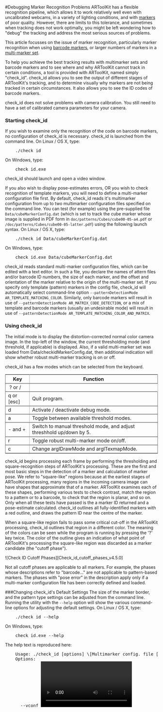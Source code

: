 #Debugging Marker Recognition Problems
ARToolKit has a flexible recognition pipeline, which allows it to work relatively well even with uncalibrated webcams, in a variety of lighting conditions, and with [markers][marker_about] of poor quality. However, there are limits to this tolerance, and sometimes when tracking does not work optimally, you might be left wondering how to "debug" the tracking and address the most serious sources of problems.

This article focusses on the issue of marker recognition, particularly marker recognition when using [barcode markers][marker_barcode], or larger numbers of markers in a [multi-marker set][marker_multi].

To help you achieve the best tracking results with multimarker sets and barcode markers and to see where and why ARToolKit cannot track in certain conditions, a tool is provided with ARToolKit, named simply "check_id". check_id allows you to see the output of different stages of ARToolKit's tracking, and to determine visually why markers are not being tracked in certain circumstances. It also allows you to see the ID codes of barcode markers.

check_id does not solve problems with camera calibration. You still need to have a set of calibrated camera parameters for your camera.

### Starting check_id
If you wish to examine only the recognition of the code on barcode markers, no configuration of check_id is necessary. check_id is launched from the command line.
On Linux / OS X, type:
<pre>
    ./check_id
</pre>
On Windows, type:
<pre>
    check_id.exe
</pre>

check_id should launch and open a video window.

If you also wish to display pose-estimates errors, OR you wish to check recognition of template markers, you will need to define a multi-marker configuration file first. By default, check_id reads it's multimarker configuration from up to two multimarker configuration files specified on the command line. You can test (for example) using the pre-supplied file `Data/cubeMarkerConfig.dat` (which is set to track the cube marker whose image is supplied in PDF form in `doc/patterns/Cubes/cube00-05-a4.pdf` or `/doc/patterns/Cubes/cube00-05-latter.pdf`) using the following launch syntax.
On Linux / OS X, type:
<pre>
    ./check_id Data/cubeMarkerConfig.dat
</pre>
On Windows, type:
<pre>
    check_id.exe Data/cubeMarkerConfig.dat
</pre>

check_id reads standard multi-marker configuration files, which can be edited with a text editor. In such a file, you declare the names of attern files and/or barcode ID numbers, the size of each marker, and the offset and orientation of the marker relative to the origin of the multi-marker set. If you specify only template (pattern) markers in the config file, check_id will automatically select command-line option `--patternDetectionMode AR_TEMPLATE_MATCHING_COLOR`. Similarly, only barcode markers will result in use of `--patternDetectionMode AR_MATRIX_CODE_DETECTION`, or a mix of template and barcode markers (usually an undesirable mode) will result in use of `--patternDetectionMode AR_TEMPLATE_MATCHING_COLOR_AND_MATRIX`.

### Using check_id
The initial mode is to display the distortion-corrected normal color camera image. In the top-left of the window, the current thresholding mode (and threshold, if applicable) is displayed. Also, if a valid multi-marker set was loaded from Data/checkidMarkerConfig.dat, then additional indication will show whether robust multi-marker tracking is on or off.

check_id has a few modes which can be selected from the keyboard.
<table rules="all" style="margin:1em 1em 1em 0; border:solid 1px #AAAAAA; border-collapse:collapse;empty-cells:show;" border="2" cellpadding="3" cellspacing="4">
<tbody><tr>
<th>Key </th><th> Function
</th></tr>
<tr>
<td>&nbsp;? or /
</td></tr>
<tr>
<td> q or [esc]
</td><td> Quit program.
</td></tr>
<tr>
<td> d
</td><td> Activate / deactivate debug mode.
</td></tr>
<tr>
<td> a
</td><td> Toggle between available threshold modes.
</td></tr>
<tr>
<td> - and +
</td><td> Switch to manual threshold mode, and adjust threshhold up/down by 5.
</td></tr>
<tr>
<td> r
</td><td> Toggle robust multi-marker mode on/off.
</td></tr>
<tr>
<td> c
</td><td> Change arglDrawMode and arglTexmapMode.
</td></tr></tbody></table>

check_id begins processing each frame by performing the thresholding and square-recognition steps of ARToolKit's processing. These are the first and most basic steps in the detection of a marker and calculation of marker pose. We refer to "square-like" regions because at the earliest stages of ARToolKit processing, many regions in the incoming camera image can have shapes that approximate that of a marker. ARToolKit examines each of these shapes, performing various tests to check contrast, match the region to a pattern or to a barcode, to check that the region is planar, and so on. Only when all these tests have passed is the a marker ID returned and a pose-estimate calculated. check_id outlines all fully-identified markers with a red outline, and draws the pattern ID near the centre of the marker.

When a square-like region fails to pass some critical cut-off in the ARToolKit processing, check_id outlines that region in a different color. The meaning of the colors can be seen while the program is running by pressing the '?' key twice. The color of the outline gives an indication of what point of ARToolKit's processing the square-like region was discarded as a marker candidate (the "cutoff phase").

![Check ID Cutoff Phases][Check_id_cutoff_phases_v4.5.0]

Not all cutoff phases are applicable to all markers. For example, the phases whose descriptions refer to "barcode..." are not applicable to pattern-based markers. The phases with "pose error" in the description apply only if a multi-marker configuration file has been correctly defined and loaded.

###Changing check_id's Default Settings
The size of the marker border, and the pattern type settings can be adjusted from the command line. Running the utility with the `--help` option will show the various command-line options for adjusting the default settings.
On Linux / OS X, type:
<pre>
    ./check_id --help
</pre>
On Windows, type:
<pre>
    check_id.exe --help
</pre>

The help text is reproduced here:
<pre>
    Usage: ./check_id [options] \[Multimarker config. file [Multimarker config. file 2]]
    Options:
      --vconf <video parameter for the camera>
      --cpara <camera parameter file for the camera>
      --borderSize f: specify the width of the pattern border, as a percentage
                 of the marker width. Range (0.0 - 0.5) (not inclusive).
      --matrixCodeType k: specify the type of matrix code used, where k is one of:
                 AR_MATRIX_CODE_3x3 AR_MATRIX_CODE_3x3_HAMMING63
                 AR_MATRIX_CODE_3x3_PARITY65 AR_MATRIX_CODE_4x4
                 AR_MATRIX_CODE_4x4_BCH_13_9_3 AR_MATRIX_CODE_4x4_BCH_13_5_5
      --labelingMode AR_LABELING_BLACK_REGION|AR_LABELING_WHITE_REGION
      --patternDetectionMode k: specify the pattern detection mode, where k is one
                 of: AR_TEMPLATE_MATCHING_COLOR AR_TEMPLATE_MATCHING_MONO
                 AR_MATRIX_CODE_DETECTION AR_TEMPLATE_MATCHING_COLOR_AND_MATRIX
                 AR_TEMPLATE_MATCHING_MONO_AND_MATRIX
      -h -help --help: show this message
</pre>

[marker_about]: Marker_Training:marker_about
[marker_barcode]: Marker_Training:marker_barcode
[marker_multi]: Marker_Training:marker_multi
[Check_id_cutoff_phases_v4]: /Check_id_cutoff_phases_v4.5.0.png